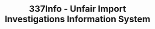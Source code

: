 ---
layout: default
bigquery: https://console.cloud.google.com/bigquery?p=patents-public-data&d=usitc_investigations&page=dataset&project=sheets-management-319211
citation: US International Trade Commission 337Info Unfair Import Investigations Information
  System
contributors: US International Trade Comission
cost: None
description: US International Trade Commission 337Info Unfair Import Investigations
  Information System contains data on investigations done under Section 337. Section
  337 declares the infringement of certain statutory intellectual property rights
  and other forms of unfair competition in import trade to be unlawful practices.
  Most Section 337 investigations involve allegations of patent or registered trademark
  infringement.
documentation: FAQ and tutorial available on the site
last_edit: 04/05/2022, 18:55:39
location: https://pubapps2.usitc.gov/337external/
maintained_by: US International Trade Comission
schema_fields:
- patentNumbers
- finalDetNoViolation
- targetDate
- publication_number
- ouiiAttorney
- ouiiParticipation
- trademarkNumbers
- endDateMarkmanHearing
- patentNumber
- title
- investigationTermDate
- finalIdOnViolationDue
- finalIdOnViolationIssue
- gcAttorney
- teoIdDueDate
- teoIdIssueDate
- copyrightNumbers
- startDateMarkmanHearing
- invUnfairAct
- htsNumbers
- complainant
- dateOfPublicationFrNotice
- lastUpdated
- scheduledStartDateEvidHear
- scheduledEndDateEvidHear
- reportingRequirements
- actualEndDateEvidHear
- teoReliefGranted
- internalRemand
- actualStartDateEvidHear
- currentActiveALJ
- respondent
- aljAssigned
- finalDetViolation
- teoProceedingInvolved
- markmanHearing
- id
- issueDateOtherNonFinal
- investigationType
- currentStatus
- cafcAppeals
- dateCreated
- docketNo
- dateComplaintFiled
- investigationNo
shortname: unfair_import_investigations
tags:
- import
- legal
- trade
timeframe: 2008-2021 (prior to 2008 downloadable as a JSON file)
title: 337Info - Unfair Import Investigations Information System
uuid: 2721f5ec-e599-4890-9265-9706719fc71e
---